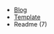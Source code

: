 - [Blog](https://eltoroit.github.io/)
- [Template](https://github.com/pages-themes/architect)
- Readme (7)
